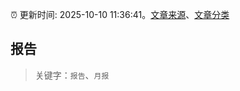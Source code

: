 :alarm_clock: 更新时间: 2025-10-10 11:36:41。[文章来源](/README.md)、[文章分类](/TAGS.md)

## 报告


> 关键字：`报告`、`月报`



